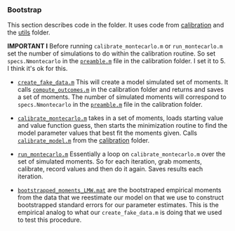 ### Bootstrap

This section describes code in the folder. It uses code from [calibration](../calibration) and the [utils](../utils) folder.

**IMPORTANT I** Before running ``calibrate_montecarlo.m`` or ``run_montecarlo.m`` set the number of simulations to do within the calibration routine. So set ``specs.Nmontecarlo`` in the [``preamble.m``](https://github.com/mwaugh0328/welfare-rural-urban-migration/blob/6875e6c7be55c4aa9dc1d770c34affb31a8182dd/calibration/preamble.m#L68) file in the calibration folder. I set it to 5. I think it's ok for this.

- [``create_fake_data.m``](create_fake_data.m) This will create a model simulated set of moments. It calls [``compute_outcomes.m``](../calibration/compute_outcomes.m) in the calibration folder and returns and saves a set of moments. The number of simulated moments will correspond to ``specs.Nmontecarlo`` in the [``preamble.m``](https://github.com/mwaugh0328/final_migration/blob/6875e6c7be55c4aa9dc1d770c34affb31a8182dd/calibration/preamble.m#L68) file in the calibration folder.

- [``calibrate_montecarlo.m``](calibrate_montecarlo.m) takes in a set of moments, loads starting value and value function guess, then starts the minimization routine to find the model parameter values that best fit the moments given. Calls [``calibrate_model.m``](../calibration/calibrate_model.m) from the [calibration](../calibration)  folder.

- [``run_montecarlo.m``](run_montecarlo.m) Essentially a loop on ``calibrate_montecarlo.m`` over the set of simulated moments. So for each iteration, grab moments, calibrate, record values and then do it again. Saves results each iteration.

- [``bootstrapped_moments_LMW.mat``](bootstrapped_moments_LMW.mat) are the bootstraped empirical moments from the data that we reestimate our model on that we use to construct bootstrapped standard errors for our parameter estimates. This is the empirical analog to what our ``create_fake_data.m`` is doing that we used to test this procedure. 
